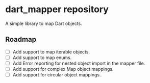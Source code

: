 # dart_mapper repository

A simple library to map Dart objects.

## Roadmap

- [ ] Add support to map iterable objects.
- [ ] Add support to map enums.
- [ ] Add Error reporting for nested object import in the mapper file.
- [ ] Add support for complex Map object mappings.
- [ ] Add support for circular object mappings.
